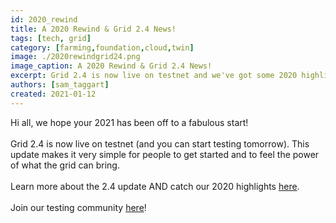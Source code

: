 ```yaml
---
id: 2020_rewind
title: A 2020 Rewind & Grid 2.4 News!
tags: [tech, grid]
category: [farming,foundation,cloud,twin]
image: ./2020rewindgrid24.png
image_caption: A 2020 Rewind & Grid 2.4 News!
excerpt: Grid 2.4 is now live on testnet and we've got some 2020 highlights to share with you as well!
authors: [sam_taggart]
created: 2021-01-12
---
```


Hi all, we hope your 2021 has been off to a fabulous start!
<br/>
<br/>
Grid 2.4 is now live on testnet (and you can start testing tomorrow). This update makes it very simple for people to get started and to feel the power of what the grid can bring.
<br/>
<br/>
Learn more about the 2.4 update AND catch our 2020 highlights [here](https://wiki.threefold.io/#/grid24_and_2020).
<br/>
<br/>
Join our testing community [here](https://t.me/joinchat/TSI25Ee-RcQaOmieYJ9Yyg)!